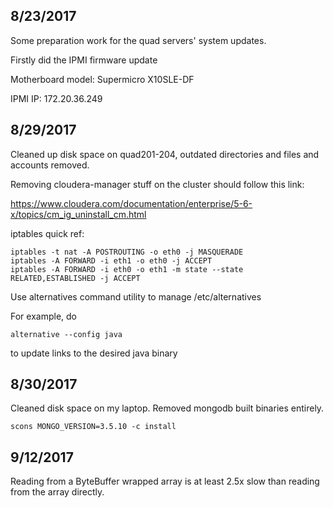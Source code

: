 ## 8/23/2017

Some preparation work for the quad servers' system updates.

Firstly did the IPMI firmware update 

Motherboard model: Supermicro X10SLE-DF

IPMI IP: 172.20.36.249

## 8/29/2017

Cleaned up disk space on quad201-204, outdated directories and files and accounts removed.

Removing cloudera-manager stuff on the cluster should follow this link:

https://www.cloudera.com/documentation/enterprise/5-6-x/topics/cm_ig_uninstall_cm.html

iptables quick ref:

```
iptables -t nat -A POSTROUTING -o eth0 -j MASQUERADE
iptables -A FORWARD -i eth1 -o eth0 -j ACCEPT
iptables -A FORWARD -i eth0 -o eth1 -m state --state RELATED,ESTABLISHED -j ACCEPT
```

Use alternatives command utility to manage /etc/alternatives

For example, do

```
alternative --config java
```

to update links to the desired java binary

## 8/30/2017

Cleaned disk space on my laptop. Removed mongodb built binaries entirely.

```
scons MONGO_VERSION=3.5.10 -c install
```

## 9/12/2017

Reading from a ByteBuffer wrapped array is at least 2.5x slow than reading from the array directly.

 
